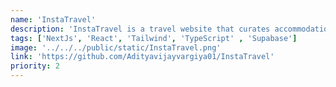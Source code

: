 ```yaml
---
name: 'InstaTravel'
description: 'InstaTravel is a travel website that curates accommodations based on recommendations from Instagram influencers.'
tags: ['NextJs', 'React', 'Tailwind', 'TypeScript' , 'Supabase']
image: '../../../public/static/InstaTravel.png'
link: 'https://github.com/Adityavijayvargiya01/InstaTravel'
priority: 2
---
```

